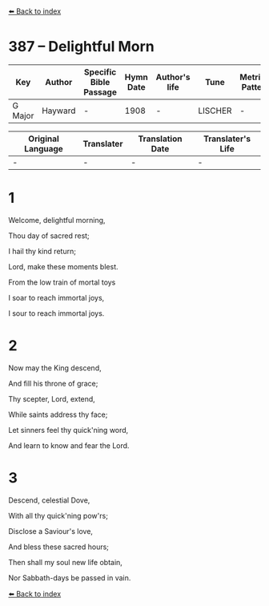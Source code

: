 [⬅️ Back to index](../README.md)

# 387 – Delightful Morn

Key | Author   | Specific Bible Passage     |Hymn Date |Author's life |Tune |Metrical Pattern   |Composer/Source
-- | --------- | ---------------------------|----------|--------------|-----|-------------------|-------------  
G Major |Hayward |- |1908 |- |LISCHER |- |F. Schneider

Original Language | Translater | Translation Date   | Translater's Life  
----------------- | --------- | --------------------|-------------     
\- |- |- |-




# 1

Welcome, delightful morning,

Thou day of sacred rest;

I hail thy kind return;

Lord, make these moments blest.

From the low train of mortal toys

I soar to reach immortal joys,

I sour to reach immortal joys.



# 2

Now may the King descend,

And fill his throne of grace;

Thy scepter, Lord, extend,

While saints address thy face;

Let sinners feel thy quick'ning word,

And learn to know and fear the Lord.



# 3

Descend, celestial Dove,

With all thy quick'ning pow'rs;

Disclose a Saviour's love,

And bless these sacred hours;

Then shall my soul new life obtain,

Nor Sabbath-days be passed in vain.

[⬅️ Back to index](../README.md)
